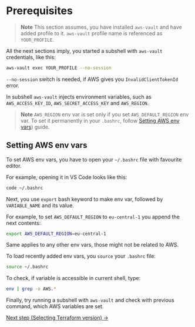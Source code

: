 # Prerequisites

> **Note**
> This section assumes, you have installed `aws-vault` and have added profile to it. `aws-vault` profile name is referenced as `YOUR_PROFILE`.

All the next sections imply, you started a subshell with `aws-vault` credentials, like this:

```bash
aws-vault exec YOUR_PROFILE --no-session
```

`--no-session` switch is needed, if AWS gives you `InvalidClientTokenId` error.


In subshell `aws-vault` injects environment variables, such as `AWS_ACCESS_KEY_ID`, `AWS_SECRET_ACCESS_KEY` and `AWS_REGION`.

> **Note**
> `AWS_REGION` env var is set only if you set `AWS_DEFAULT_REGION` env var.
> To set it permanently in your `.bashrc`, follow [Setting AWS env vars](#setting-aws-env-vars)) guide.

## Setting AWS env vars

To set AWS env vars, you have to open your `~/.bashrc` file with favourite editor.

For example, opening it in VS Code looks like this:

```bash
code ~/.bashrc
```

Next, you use `export` bash keyword to make env var, followed by `VARIABLE_NAME` and its value.

For example, to set `AWS_DEFAULT_REGION` to `eu-central-1` you append the next contents:

```bash
export AWS_DEFAULT_REGION=eu-central-1
```

Same applies to any other env vars, those might not be related to AWS.

To load recently added env vars, you `source` your `.bashrc` file:

```bash
source ~/.bashrc
```

To check, if variable is accessible in current shell, type:

```bash
env | grep -o AWS.*
```

Finally, try running a subshell with `aws-vault` and check with previous command, which AWS variables are set.

[Next step (Selecting Terraform version) →](./tfswitch.md)

